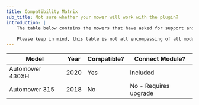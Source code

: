 ```yaml
---
title: Compatibility Matrix
sub_title: Not sure whether your mower will work with the plugin?
introduction: |
    The table below contains the mowers that have asked for support and have been confirmed to be supported within the plugin. 
    
    Please keep in mind, this table is not all encompassing of all model mowers that may work without any issues. I am only able to add mowers to the list that have been confirmed to work as I am approached for support by users.
---
```

| Model | Year | Compatible? | Connect Module? |
| ----- | ---- | --------- | ------------------------ |
| Automower 430XH | 2020 | Yes | Included |
| Automower 315 | 2018 | No | No - Requires upgrade |

